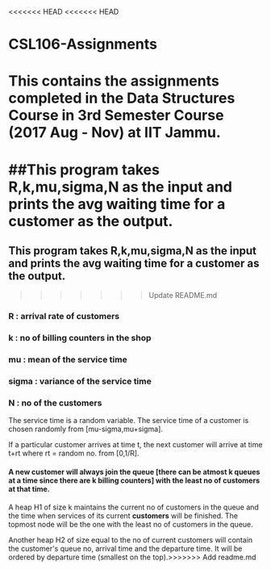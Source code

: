 <<<<<<< HEAD
<<<<<<< HEAD
# CSL106-Assignments
This contains the assignments completed in the Data Structures Course in 3rd Semester Course (2017 Aug - Nov) at IIT Jammu.
=======
##This program takes R,k,mu,sigma,N as the input and prints the avg waiting time for a customer as the output. 
=======
## This program takes R,k,mu,sigma,N as the input and prints the avg waiting time for a customer as the output. 
>>>>>>> Update README.md

### R : arrival rate of customers 

### k : no of billing counters in the shop

### mu : mean of the service time 

### sigma : variance of the service time 

### N : no of the customers

The service time is a random variable. The service time of a customer is chosen randomly from [mu-sigma,mu+sigma].

If a particular customer arrives at time t, the next customer will arrive at time t+rt where rt = random no. from [0,1/R].

#### A new customer will always join the queue [there can be atmost k queues at a time since there are k billing counters] with the least no of customers at that time.

A heap H1 of size k maintains the current no of customers in the queue and the time when services of its current **customers** will be finished. The topmost node will be the one with the least no of customers in the queue.

Another heap H2 of size equal to the no of current customers will contain the customer's queue no, arrival time and the departure time. It will be ordered by departure time (smallest on the top).>>>>>>> Add readme.md
